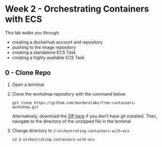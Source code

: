 # Week 2 - Orchestrating Containers with ECS
This lab walks you through 
- creating a dockerhub account and repository
- pushing to the image repository
- creating a standalone ECS Task
- creating a highly available ECS Task

## 0 - Clone Repo
1. Open a terminal
2. Clone the workshop repository with the command below
  
    `git clone https://github.com/kordaralabs/free-containers-workshop.git`
    
    Alternatively, download the [ZIP here](https://github.com/kordaralabs/free-containers-workshop/archive/refs/heads/main.zip) if you don't have git installed. Then, navigate to the directory of the unzipped file in the terminal
    
3. Change directory to `2-orchestrating-containers-with-ecs`

    `cd 2-orchestrating-containers-with-ecs`

